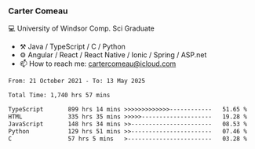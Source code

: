 ### Carter Comeau

💻 University of Windsor Comp. Sci Graduate

- ⚒️ Java / TypeScript / C / Python
- ⚙️ Angular / React / React Native / Ionic / Spring / ASP.net
- 📫 How to reach me: cartercomeau@icloud.com

<!--START_SECTION:waka-->

```txt
From: 21 October 2021 - To: 13 May 2025

Total Time: 1,740 hrs 57 mins

TypeScript       899 hrs 14 mins >>>>>>>>>>>>>------------   51.65 %
HTML             335 hrs 35 mins >>>>>--------------------   19.28 %
JavaScript       148 hrs 34 mins >>-----------------------   08.53 %
Python           129 hrs 51 mins >>-----------------------   07.46 %
C                57 hrs 5 mins   >------------------------   03.28 %
```

<!--END_SECTION:waka-->
